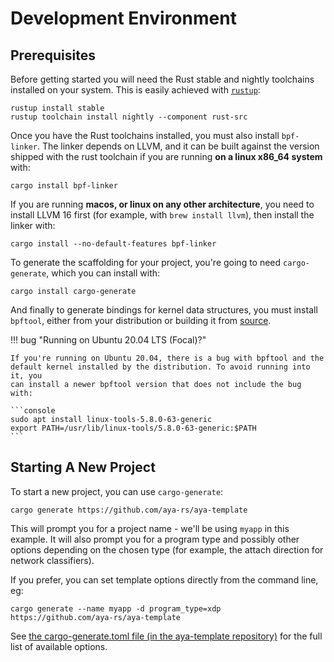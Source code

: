 # Development Environment

## Prerequisites

Before getting started you will need the Rust stable and nightly toolchains
installed on your system.  This is easily achieved with
[`rustup`](https://rustup.rs):

```console
rustup install stable
rustup toolchain install nightly --component rust-src
```

Once you have the Rust toolchains installed, you must also install `bpf-linker`.
The linker depends on LLVM, and it can be built against the version shipped with
the rust toolchain if you are running **on a linux x86_64 system** with:

```console
cargo install bpf-linker
```

If you are running **macos, or linux on any other architecture**, you need to
install LLVM 16 first (for example, with `brew install llvm`),
then install the linker with:

```console
cargo install --no-default-features bpf-linker
```

To generate the scaffolding for your project, you're going to need
`cargo-generate`, which you can install with:

```console
cargo install cargo-generate
```

And finally to generate bindings for kernel data structures, you must install
`bpftool`, either from your distribution or building it from
[source](https://github.com/libbpf/bpftool).

!!! bug "Running on Ubuntu 20.04 LTS (Focal)?"

	If you're running on Ubuntu 20.04, there is a bug with bpftool and the
	default kernel installed by the distribution. To avoid running into it, you
	can install a newer bpftool version that does not include the bug with:

	```console
	sudo apt install linux-tools-5.8.0-63-generic
	export PATH=/usr/lib/linux-tools/5.8.0-63-generic:$PATH
	```

## Starting A New Project

To start a new project, you can use `cargo-generate`:

```console
cargo generate https://github.com/aya-rs/aya-template
```

This will prompt you for a project name - we'll be using `myapp` in this
example. It will also prompt you for a program type and possibly other options
depending on the chosen type (for example, the attach direction for network
classifiers).

If you prefer, you can set template options directly from the command line, eg:

```console
cargo generate --name myapp -d program_type=xdp https://github.com/aya-rs/aya-template
```

See [the cargo-generate.toml file (in the aya-template repository)](https://github.com/aya-rs/aya-template/blob/main/cargo-generate.toml)
for the full list of available options.

